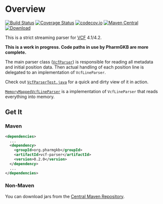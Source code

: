 # Overview

[![Build Status](https://travis-ci.org/PharmGKB/vcf-parser.svg?branch=master)](https://travis-ci.org/PharmGKB/vcf-parser)
[![Coverage Status](https://coveralls.io/repos/github/PharmGKB/vcf-parser/badge.svg?branch=master)](https://coveralls.io/github/PharmGKB/vcf-parser?branch=master)
[![codecov.io](https://codecov.io/github/PharmGKB/vcf-parser/coverage.svg?branch=master)](https://codecov.io/github/PharmGKB/vcf-parser?branch=master)
[![Maven Central](https://maven-badges.herokuapp.com/maven-central/org.pharmgkb/vcf-parser/badge.svg)](https://maven-badges.herokuapp.com/maven-central/org.pharmgkb/vcf-parser)
[ ![Download](https://api.bintray.com/packages/pharmgkb/maven/vcf-parser/images/download.svg) ](https://bintray.com/pharmgkb/maven/vcf-parser/_latestVersion)

This is a strict streaming parser for [VCF](http://en.wikipedia.org/wiki/Variant_Call_Format) 4.1/4.2.

**This is a work in progress.  Code paths in use by PharmGKB are more complete.**

The main parser class ([`VcfParser`](src/main/java/org/pharmgkb/parser/vcf/VcfParser.java)) is responsible for reading all metadata and initial position data.  Then actual handling of each position line is delegated to an implementation of `VcfLineParser`.

Check out [`VcfParserTest.java`](src/test/java/org/pharmgkb/parser/vcf/VcfParserTest.java) for a quick and dirty view of it in action.

[`MemoryMappedVcfLineParser`](src/main/java/org/pharmgkb/parser/vcf/MemoryMappedVcfLineParser.java) is a implementation of `VcfLineParser` that reads everything into memory.


## Get It

### Maven

```xml
<dependencies>
  ...
  <dependency>
    <groupId>org.pharmgkb</groupId>
    <artifactId>vcf-parser</artifactId>
    <version>0.2.0</version>
  </dependency>
  ...
</dependencies>
```

### Non-Maven

You can download jars from the [Central Maven Repository](http://search.maven.org/#search%7Cga%7C1%7Cg%3A%22org.pharmgkb%22%20a%3A%22vcf-parser%22).
